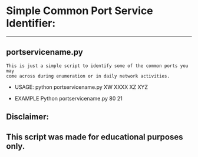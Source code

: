# Simple Common Port Service Identifier:
__________________________

## portservicename.py  
    This is just a simple script to identify some of the common ports you may
    come across during enumeration or in daily network activities.  
    
- USAGE:
	    python portservicename.py XW XXXX XZ XYZ
	    
- EXAMPLE
	    Python portservicename.py 80 21 
	  
	 
	 
## Disclaimer:
##      This script was made for educational purposes only.
